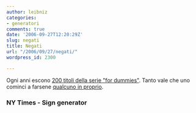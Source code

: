 ```yaml
---
author: leibniz
categories:
- generatori
comments: true
date: '2006-09-27T12:20:29Z'
slug: negati
title: Negati
url: "/2006/09/27/negati/"
wordpress_id: 2300

---
```

Ogni anni escono [200 titoli della serie "for dummies"](https://www.nytimes.com/2006/09/24/books/review/Donadio.t.html?_r=2&oref=slogin&ref=books&pagewanted=all&oref=slogin). Tanto vale che uno cominci a farsene [qualcuno in proprio](https://www.signgenerator.org/books/dummies/).

### NY Times - Sign generator

  
  


